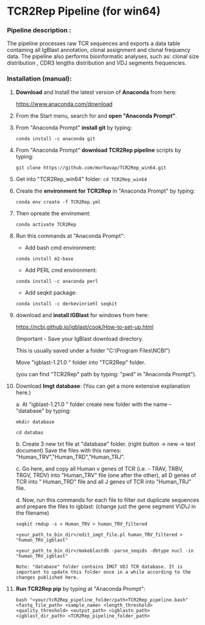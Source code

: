 # TCR2Rep Pipeline (for win64)

### Pipeline description :  
The pipeline processes raw TCR sequences and exports a data table containing all IgBlast annotation, clonal assignment and clonal frequency data.
The pipeline also performs bioinformatic analyses, such as: clonal size distribution ,  CDR3 lengths distribution and VDJ segments frequencies.

### Installation (manual): 
1. **Download** and Install the latest version of **Anaconda** from here: 

   https://www.anaconda.com/download

2. From the Start menu, search for and **open "Anaconda Prompt"**.
3. From "Anaconda Prompt" **install git** by typing: 

   ```conda install -c anaconda git```

4. From "Anaconda Prompt" **download TCR2Rep pipeline** scripts by typing: 

   ```git clone https://github.com/morhavap/TCR2Rep_win64.git```

5. Get into "TCR2Rep_win64" folder: ```cd TCR2Rep_win64```
6. Create the **environment for TCR2Rep** in "Anaconda Prompt" by typing:	

   ```conda env create -f TCR2Rep.yml ```

7. Then opreate the enviroment:

   ```conda activate TCR2Rep```

8. Run this commands at "Anaconda Prompt":
   
   -	Add bash cmd environment:

    ```conda install m2-base``` 

   - Add PERL cmd environment:

    ```conda install -c anaconda perl```

   -	Add seqkit package:

    ```conda install -c derkevinriehl seqkit```

9. download and **install IGBlast** for windows from here: 

   https://ncbi.github.io/igblast/cook/How-to-set-up.html

   (Important - Save your IgBlast download directory. 

   This is usually saved under a folder "C:\Program Files\NCBI")

   Move "igblast-1.21.0 " folder into "TCR2Rep" folder.

   (you can find "TCR2Rep" path by typing: "pwd" in "Anaconda Prompt").

10. Download **Imgt database**: (You can get a more extensive explanation here.)
     
     a.	At "igblast-1.21.0 " folder create new folder with the name – "database" by typing:
      
      ```mkdir database```
      
      ```cd databas```
   
     b.	Create 3 new txt file at "database" folder. (right button -> new -> text document)
        Save the files with this names: "Human_TRV","Human_TRD","Human_TRJ".
     
     c.	Go here, and copy all Human v genes of TCR (i.e. -  TRAV, TRBV, TRGV, TRDV) into "Human_TRV" file (one after the other), all D genes of TCR into " Human_TRD" file and all J genes of TCR into "Human_TRJ" file. 
    
    d.	Now, run this commands for each file to filter out duplicate sequences and prepare the files to igblast: (change just the gene segment V\D\J in the filename)
       
       ```seqkit rmdup -s < Human_TRV > human_TRV_filtered```
       
       ```<your_path_to_bin_dir>/edit_imgt_file.pl human_TRV_filtered > "human_TRV_igblast"```
       
       ```<your_path_to_bin_dir>/makeblastdb -parse_seqids -dbtype nucl -in "human_TRV_igblast"```

        Note: "database" folder contains IMGT VDJ TCR database. It is important to update this folder once in a while according to the changes published here. 

14. **Run TCR2Rep pip** by typing at "Anaconda Prompt":

    ```bash "<your/tcR2Rep_pipeline_folder/path>TCR2Rep_pipeline.bash" <fastq_file_path> <sample_name> <length_threshold> <quality_threshold> <output_path> <igblastn_path> <igblast_dir_path> <TCR2Rep_pipeline_folder_path>```




